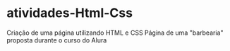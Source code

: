 # atividades-Html-Css
Criação de uma página utilizando HTML e CSS
Página de uma "barbearia" proposta durante o curso do Alura
